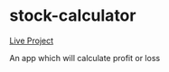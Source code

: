 # stock-calculator

<a href="https://whatthestock.netlify.app" >Live Project </a>

An app which will calculate profit or loss 
